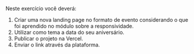 Neste exercício você deverá:

1. Criar uma nova landing page no formato de evento considerando o que foi aprendido no módulo sobre a responsividade.
2. Utilizar como tema a data do seu aniversário.
3. Publicar o projeto na Vercel.
4. Enviar o link através da plataforma.
